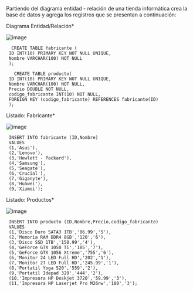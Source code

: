 Partiendo del diagrama entidad - relación de una tienda informática crea la base de datos y agrega los registros que se presentan a continuación:

Diagrama Entidad/Relación*

![image](https://github.com/leoandyaz/data-base/assets/133395965/d2d9cbd3-c64d-4e92-bafd-68f77104c02a)

      CREATE TABLE fabricante (
     ID INT(10) PRIMARY KEY NOT NULL UNIQUE,  
     Nombre VARCHAR(100) NOT NULL 
     );   
     
       CREATE TABLE producto( 
     ID INT(10) PRIMARY KEY NOT NULL UNIQUE,  
     Nombre VARCHAR(100) NOT NULL,  
     Precio DOUBLE NOT NULL,   
     codigo_fabricante INT(10) NOT NULL,
     FOREIGN KEY (codigo_fabricante) REFERENCES fabricante(ID)          
     );


 Listado: Fabricante*

 ![image](https://github.com/leoandyaz/data-base/assets/133395965/b66c8ba8-eb1a-47b5-b779-cea038c90f22)

     INSERT INTO fabricante (ID,Nombre)
     VALUES 
     (1,'Asus'),
     (2,'Lenovo'),
     (3,'Hewlett - Packard'),
     (4,'Samsung'),
     (5,'Seagate'),
     (6,'Crucial'),
     (7,'Giganyte'),
     (8,'Huawei'),
     (9,'Xiamoi');

Listado: Productos*

![image](https://github.com/leoandyaz/data-base/assets/133395965/b3055c30-9dd5-4995-8dca-f46bb17321cb)

     INSERT INTO producto (ID,Nombre,Precio,codigo_fabricante)
     VALUES 
     (1,'Disco Duro SATA3 1TB','86.99','5'),
     (2,'Memoria RAM DDR4 8GB','120','6'),
     (3,'Disco SSD 1TB','150.99','4'),
     (4,'GeForce GTX 1050 Ti','185','7'),
     (5,'GeForce GTX 1056 Xtreme','755','6'),
     (6,'Monitor 24 LED Full HD','202','1'),
     (7,'Monitor 27 LED Full HD','245.99','1'),
     (8,'Portatil Yoga 520','559','2'),
     (9,'Portatil Idepad 320','444','2'),
     (10,'Impresora HP Deskjet 3720','59.99','3'),
     (11,'Impresora HP Laserjet Pro M26nw','180','3');
     
